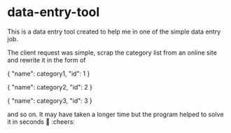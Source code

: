 # data-entry-tool
This is a data entry tool created to help me in one of the simple data entry job.

The client request was simple, scrap the category list from an online site and rewrite it in the form of 

{
"name": category1,
"id": 1
}

{
"name": category2,
"id": 2
}

{
"name": category3,
"id": 3
}

and so on. It may have taken a longer time but the program helped to solve it in seconds :tada: :cheers:




